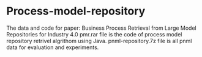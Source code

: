 # Process-model-repository
The data and code for paper: Business Process Retrieval from Large Model Repositories for Industry 4.0
pmr.rar file is the code of process model repository retrivel algrithom using Java.
pnml-repository.7z file is all pnml data for evaluation and experiments.
